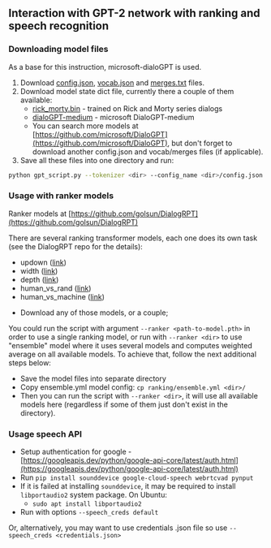 ## Interaction with GPT-2 network with ranking and speech recognition

### Downloading model files

As a base for this instruction, microsoft-dialoGPT is used.

1. Download [config.json](https://storage.googleapis.com/kuberlab/gpt2/config.json), [vocab.json](https://storage.googleapis.com/kuberlab/gpt2/vocab.json) and [merges.txt](https://storage.googleapis.com/kuberlab/gpt2/merges.txt) files.
2. Download model state dict file, currently there a couple of them available:
   * [rick_morty.bin](https://storage.googleapis.com/kuberlab/gpt2/rick_morty.bin) - trained on Rick and Morty series dialogs
   * [dialoGPT-medium](https://storage.googleapis.com/kuberlab/gpt2/dialoGPT-medium.bin) - microsoft DialoGPT-medium
   * You can search more models at [https://github.com/microsoft/DialoGPT](https://github.com/microsoft/DialoGPT), 
   but don't forget to download another config.json and vocab/merges files (if applicable).
3. Save all these files into one directory and run:

```bash
python gpt_script.py --tokenizer <dir> --config_name <dir>/config.json --mode interact --state_dict <dir>/model_file.bin
```

### Usage with ranker models

Ranker models at [https://github.com/golsun/DialogRPT](https://github.com/golsun/DialogRPT)

There are several ranking transformer models, each one does its own task (see the DialogRPT repo for the details):

- updown ([link](https://xiagnlp2.blob.core.windows.net/dialogrpt/updown.pth))
- width ([link](https://xiagnlp2.blob.core.windows.net/dialogrpt/width.pth))
- depth ([link](https://xiagnlp2.blob.core.windows.net/dialogrpt/depth.pth))
- human_vs_rand ([link](https://xiagnlp2.blob.core.windows.net/dialogrpt/human_vs_rand.pth))
- human_vs_machine ([link](https://xiagnlp2.blob.core.windows.net/dialogrpt/human_vs_machine.pth))

* Download any of those models, or a couple;

You could run the script with argument `--ranker <path-to-model.pth>` in order
to use a single ranking model, or run with `--ranker <dir>` to use "ensemble" model
where it uses several models and computes weighted average on all available models.
To achieve that, follow the next additional steps below:

* Save the model files into separate directory
* Copy ensemble.yml model config: `cp ranking/ensemble.yml <dir>/`
* Then you can run the script with `--ranker <dir>`, it will use all available
models here (regardless if some of them just don't exist in the directory).

### Usage speech API

 * Setup authentication for google - [https://googleapis.dev/python/google-api-core/latest/auth.html](https://googleapis.dev/python/google-api-core/latest/auth.html)
 * Run `pip install sounddevice google-cloud-speech webrtcvad pynput`
 * If it is failed at installing `sounddevice`, it may be required to install `libportaudio2` system package. On Ubuntu:
   * `sudo apt install libportaudio2`
 * Run with options `--speech_creds default`

Or, alternatively, you may want to use credentials .json file so use `--speech_creds <credentials.json>` 
